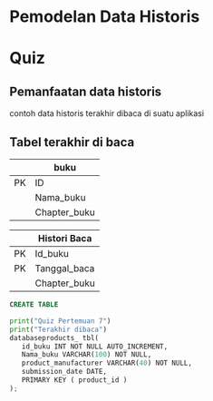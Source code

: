 
# Pemodelan Data Historis

# Quiz
## Pemanfaatan data historis
contoh data historis terakhir dibaca di suatu aplikasi
## Tabel terakhir di baca

||buku|
|---|---|
|PK|ID|
||Nama_buku|
||Chapter_buku|

||Histori Baca|
|---|---|
|PK|Id_buku|
|PK|Tanggal_baca|
||Chapter_buku|


```sql
CREATE TABLE
```
```python
print("Quiz Pertemuan 7")
print("Terakhir dibaca")
databaseproducts_ tbl(
   id_buku INT NOT NULL AUTO_INCREMENT,
   Nama_buku VARCHAR(100) NOT NULL,
   product_manufacturer VARCHAR(40) NOT NULL,
   submission_date DATE,
   PRIMARY KEY ( product_id )
);
